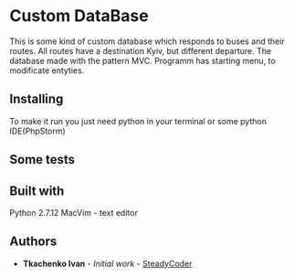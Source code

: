 # Custom DataBase
This is some kind of custom database which responds to buses and their routes. 
All routes have a destination Kyiv, but different departure.
The database made with the pattern MVC.
Programm has starting menu, to modificate entyties.


## Installing
To make it run you just need python in your terminal or some python IDE(PhpStorm)

## Some tests
    
## Built with
Python 2.7.12
MacVim - text editor

## Authors
* **Tkachenko Ivan** - *Initial work* - [SteadyCoder](https://github.com/SteadyCoder)

